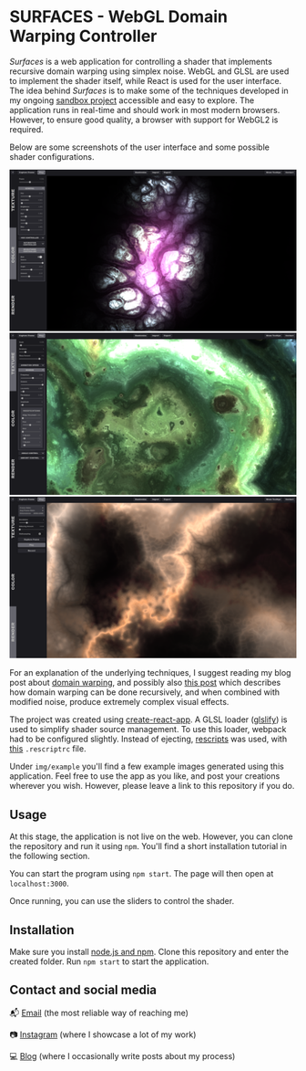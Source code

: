 # SURFACES - WebGL Domain Warping Controller
*Surfaces* is a web application for controlling a shader that implements recursive domain warping using simplex noise. WebGL and GLSL are used to implement the shader itself, while React is used for the user interface. The idea behind *Surfaces* is to make some of the techniques developed in my ongoing [sandbox project](https://github.com/palmdrop/sandbox) accessible and easy to explore. The application runs in real-time and should work in most modern browsers. However, to ensure good quality, a browser with support for WebGL2 is required.

Below are some screenshots of the user interface and some possible shader configurations. 

![Example 1](/img/example/interface1.png)
![Example 2](/img/example/interface2.png)
![Example 3](/img/example/interface3.png)

For an explanation of the underlying techniques, I suggest reading my blog post about [domain warping](https://palmdrop.github.io/post/domain-warping/), and possibly also [this post](https://palmdrop.github.io/post/alien-patterns/) which describes how domain warping can be done recursively, and when combined with modified noise, produce extremely complex visual effects.

The project was created using [create-react-app](https://github.com/facebook/create-react-app). A GLSL loader ([glslify](https://github.com/glslify/glslify-loader)) is used to simplify shader source management. To use this loader, webpack had to be configured slightly. Instead of ejecting, [rescripts](https://github.com/harrysolovay/rescripts) was used, with [this](https://gist.github.com/Bjvanminnen/595d9fef3b1320d1f94632f8c2d323ef#gistcomment-3085086) `.rescriptrc` file. 

Under `img/example` you'll find a few example images generated using this application. Feel free to use the app as you like, and post your creations wherever you wish. However, please leave a link to this repository if you do.

## Usage
At this stage, the application is not live on the web. However, you can clone the repository and run it using `npm`. You'll find a short installation tutorial in the following section.

You can start the program using `npm start`. The page will then open at `localhost:3000`. 

Once running, you can use the sliders to control the shader. 

## Installation
Make sure you install [node.js and npm](https://docs.npmjs.com/downloading-and-installing-node-js-and-npm). Clone this repository and enter the created folder. Run `npm start` to start the application. 

## Contact and social media
:mailbox_with_mail: [Email](mailto:anton@exlex.se) (the most reliable way of reaching me)

:camera: [Instagram](https://www.instagram.com/palmdrop/) (where I showcase a lot of my work)

:computer: [Blog](https://palmdrop.github.io/) (where I occasionally write posts about my process)
